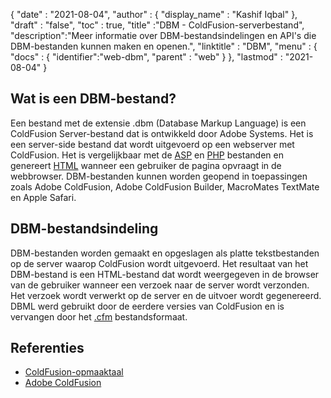 {
  "date" : "2021-08-04",
  "author" : {
    "display_name" : "Kashif Iqbal"
},
  "draft" : "false",
  "toc" : true,
  "title" :"DBM - ColdFusion-serverbestand",
  "description":"Meer informatie over DBM-bestandsindelingen en API's die DBM-bestanden kunnen maken en openen.",
  "linktitle" : "DBM",
  "menu" : {
    "docs" : {
      "identifier":"web-dbm",
      "parent" : "web"
}
},
  "lastmod" : "2021-08-04"
}

## Wat is een DBM-bestand?

Een bestand met de extensie .dbm (Database Markup Language) is een ColdFusion Server-bestand dat is ontwikkeld door Adobe Systems. Het is een server-side bestand dat wordt uitgevoerd op een webserver met ColdFusion. Het is vergelijkbaar met de [ASP](/nl/web/asp/) en [PHP](/nl/programming/php/) bestanden en genereert [HTML](/nl/web/html/) wanneer een gebruiker de pagina opvraagt in de webbrowser. DBM-bestanden kunnen worden geopend in toepassingen zoals Adobe ColdFusion, Adobe ColdFusion Builder, MacroMates TextMate en Apple Safari.

## DBM-bestandsindeling

DBM-bestanden worden gemaakt en opgeslagen als platte tekstbestanden op de server waarop ColdFusion wordt uitgevoerd. Het resultaat van het DBM-bestand is een HTML-bestand dat wordt weergegeven in de browser van de gebruiker wanneer een verzoek naar de server wordt verzonden. Het verzoek wordt verwerkt op de server en de uitvoer wordt gegenereerd. DBML werd gebruikt door de eerdere versies van ColdFusion en is vervangen door het [.cfm](/nl/web/cfm/) bestandsformaat.

## Referenties

* [ColdFusion-opmaaktaal](https://people.apache.org/~jim/NewArchitect/webtech/2000/08/junk/index.html)
* [Adobe ColdFusion](https://en.wikipedia.org/wiki/Adobe_ColdFusion)

